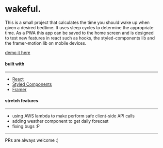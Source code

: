# wakeful.

This is a small project that calculates the time you should wake up when given a desired bedtime.
It uses sleep cycles to determine the appropriate time.
As a PWA this app can be saved to the home screen and is designed to test new features in react such as hooks, the styled-components lib and the framer-motion lib on mobile devices.

[demo it here](https://wakeful.netlify.com/)

#### built with
---

- [React](https://reactjs.org/)
- [Styled Components](https://www.styled-components.com/)
- [Framer](https://www.framer.com/api/motion)



#### stretch features
---
- using AWS lambda to make perform safe client-side API calls
- adding weather component to get daily forecast 
- fixing bugs :P

---
PRs are always welcome :)
